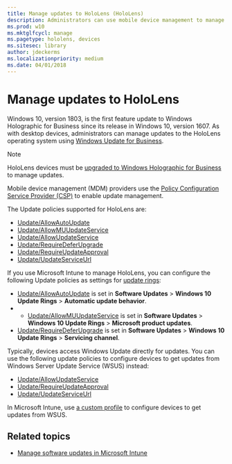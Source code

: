 ```yaml
---
title: Manage updates to HoloLens (HoloLens)
description: Administrators can use mobile device management to manage updates to HoloLens devices.
ms.prod: w10
ms.mktglfcycl: manage
ms.pagetype: hololens, devices
ms.sitesec: library
author: jdeckerms
ms.localizationpriority: medium
ms.date: 04/01/2018
---
```


# Manage updates to HoloLens

Windows 10, version 1803, is the first feature update to Windows Holographic for Business since its release in Windows 10, version 1607. As with desktop devices, administrators can manage updates to the HoloLens operating system using [Windows Update for Business](https://docs.microsoft.com/windows/deployment/update/waas-manage-updates-wufb).

>[!NOTE]
>HoloLens devices must be [upgraded to Windows Holographic for Business](hololens-upgrade-enterprise.md) to manage updates.


Mobile device management (MDM) providers use the [Policy Configuration Service Provider (CSP)](https://docs.microsoft.com/windows/client-management/mdm/policy-configuration-service-provider) to enable update management. 

The Update policies supported for HoloLens are:

- [Update/AllowAutoUpdate](https://docs.microsoft.com/windows/client-management/mdm/policy-csp-update#update-allowautoupdate) 
- [Update/AllowMUUpdateService](https://docs.microsoft.com/windows/client-management/mdm/policy-csp-update#update-allowmuupdateservice)
- [Update/AllowUpdateService](https://docs.microsoft.com/windows/client-management/mdm/policy-csp-update#update-allowupdateservice)  
- [Update/RequireDeferUpgrade](https://docs.microsoft.com/windows/client-management/mdm/policy-csp-update#update-requiredeferupgrade) 
- [Update/RequireUpdateApproval](https://docs.microsoft.com/windows/client-management/mdm/policy-csp-update#update-requireupdateapproval)
- [Update/UpdateServiceUrl](https://docs.microsoft.com/windows/client-management/mdm/policy-csp-update#update-updateserviceurl) 

If you use Microsoft Intune to manage HoloLens, you can configure the following Update policies as settings for [update rings](https://docs.microsoft.com/intune/windows-update-for-business-configure):

- [Update/AllowAutoUpdate](https://docs.microsoft.com/windows/client-management/mdm/policy-csp-update#update-allowautoupdate) is set in **Software Updates** > **Windows 10 Update Rings** > **Automatic update behavior**.
- - [Update/AllowMUUpdateService](https://docs.microsoft.com/windows/client-management/mdm/policy-csp-update#update-allowmuupdateservice) is set in **Software Updates** > **Windows 10 Update Rings** > **Microsoft product updates**.
- [Update/RequireDeferUpgrade](https://docs.microsoft.com/windows/client-management/mdm/policy-csp-update#update-requiredeferupgrade) is set in **Software Updates** > **Windows 10 Update Rings** > **Servicing channel**.

Typically, devices access Windows Update directly for updates. You can use the following update policies to configure devices to get updates from Windows Server Update Service (WSUS) instead:

- [Update/AllowUpdateService](https://docs.microsoft.com/windows/client-management/mdm/policy-csp-update#update-allowupdateservice) 
- [Update/RequireUpdateApproval](https://docs.microsoft.com/windows/client-management/mdm/policy-csp-update#update-requireupdateapproval) 
- [Update/UpdateServiceUrl](https://docs.microsoft.com/windows/client-management/mdm/policy-csp-update#update-updateserviceurl) 

In Microsoft Intune, use [a custom profile](https://docs.microsoft.com/intune/custom-settings-windows-holographic) to configure devices to get updates from WSUS. 





## Related topics

- [Manage software updates in Microsoft Intune](https://docs.microsoft.com/intune/windows-update-for-business-configure)